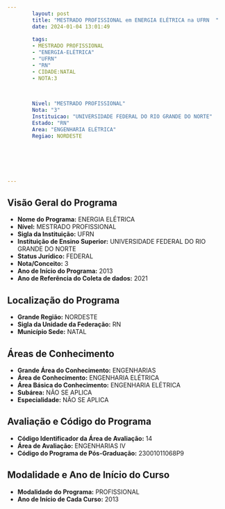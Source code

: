 ```yaml
---
        layout: post
        title: "MESTRADO PROFISSIONAL em ENERGIA ELÉTRICA na UFRN  "
        date: 2024-01-04 13:01:49
     
        tags:
        - MESTRADO PROFISSIONAL
        - "ENERGIA-ELÉTRICA"
        - "UFRN"
        - "RN"
        - CIDADE:NATAL
        - NOTA:3
        
       

        Nivel: "MESTRADO PROFISSIONAL"
        Nota: "3"
        Instituicao: "UNIVERSIDADE FEDERAL DO RIO GRANDE DO NORTE"
        Estado: "RN"
        Area: "ENGENHARIA ELÉTRICA"
        Regiao: NORDESTE
        
        
        
        
        
        
---
```

## Visão Geral do Programa
- **Nome do Programa:** ENERGIA ELÉTRICA
- **Nível:** MESTRADO PROFISSIONAL
- **Sigla da Instituição:** UFRN
- **Instituição de Ensino Superior:** UNIVERSIDADE FEDERAL DO RIO GRANDE DO NORTE
- **Status Jurídico:** FEDERAL
- **Nota/Conceito:** 3
- **Ano de Início do Programa:** 2013
- **Ano de Referência do Coleta de dados:** 2021

## Localização do Programa
- **Grande Região:** NORDESTE
- **Sigla da Unidade da Federação:** RN
- **Município Sede:** NATAL

## Áreas de Conhecimento
- **Grande Área do Conhecimento:** ENGENHARIAS
- **Área de Conhecimento:** ENGENHARIA ELÉTRICA
- **Área Básica do Conhecimento:** ENGENHARIA ELÉTRICA
- **Subárea:** NÃO SE APLICA
- **Especialidade:** NÃO SE APLICA

## Avaliação e Código do Programa
- **Código Identificador da Área de Avaliação:** 14
- **Área de Avaliação:** ENGENHARIAS IV
- **Código do Programa de Pós-Graduação:** 23001011068P9


## Modalidade e Ano de Início do Curso
- **Modalidade do Programa:** PROFISSIONAL
- **Ano de Início de Cada Curso:** 2013
